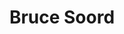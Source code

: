 ---
title: "Bruce Soord"
summary: "Bruce Soord is a British songwriter, musician, producer, mixer and founder of . He was born 26 September 1972 in Arnstein, Bavaria in Germany before moving to England. He currently resides in Yeovil, Somerset, United Kingdom. Bruce began his musical life with long-time musical partner in . This collaboration produced three studio albums before Bruce embarked on . Since 2015 Soord has also been providing music production/mixing services and runs his own ."
slug: "bruce-soord"
image: "bruce-soord.jpg"
apple_music_artist_url: "https://music.apple.com/gb/artist/bruce-soord/644263875"
wikipedia_url: "none"
---